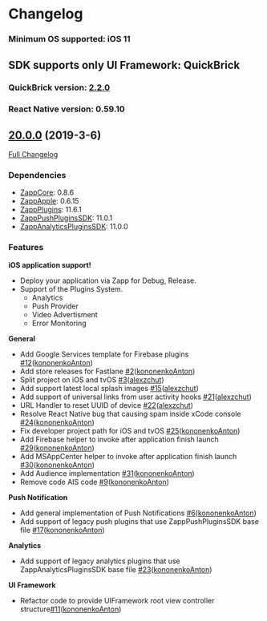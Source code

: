# Changelog

### Minimum OS supported: iOS 11

## SDK supports only UI Framework: QuickBrick

### QuickBrick version: [2.2.0](https://github.com/applicaster/QuickBrick/blob/master/CHANGELOG.md#220-2019-12-20)

### React Native version: 0.59.10

## [20.0.0](https://github.com/applicaster/ZappAppleBuilder.git/tree/20.0.0) (2019-3-6)

[Full Changelog](https://github.com/applicaster/ZappAppleBuilder.git/tree/20.0.0)

### Dependencies

- [ZappCore](https://github.com/applicaster/ZappAppleBuilder): 0.8.6
- [ZappApple](https://github.com/applicaster/ZappAppleBuilder): 0.6.15
- [ZappPlugins](https://github.com/applicaster/ZappPlugins.2.0-iOS): 11.6.1
- [ZappPushPluginsSDK](https://github.com/applicaster/ZappPushPluginsSDK-iOS): 11.0.1
- [ZappAnalyticsPluginsSDK](https://github.com/applicaster/ZappAnalyticsPluginsSDK-iOS): 11.0.0

### Features

**iOS application support!**

- Deploy your application via Zapp for Debug, Release.
- Support of the Plugins System.
  - Analytics
  - Push Provider
  - Video Advertisment
  - Error Monitoring

**General**

- Add Google Services template for Firebase plugins [#12](https://github.com/applicaster/ZappAppleBuilder/pull/12)([kononenkoAnton](https://github.com/kononenkoAnton))
- Add store releases for Fastlane [#2](https://github.com/applicaster/ZappAppleBuilder/pull/2)([kononenkoAnton](https://github.com/kononenkoAnton))
- Split project on iOS and tvOS [#3](https://github.com/applicaster/ZappAppleBuilder/pull/3)([alexzchut](https://github.com/alexzchut))
- Add support latest local splash images [#15](https://github.com/applicaster/ZappAppleBuilder/pull/15)([alexzchut](https://github.com/alexzchut))
- Add support of universal links from user activity hooks [#21](https://github.com/applicaster/ZappAppleBuilder/pull/21)([alexzchut](https://github.com/alexzchut))
- URL Handler to reset UUID of device [#22](https://github.com/applicaster/ZappAppleBuilder/pull/21)([alexzchut](https://github.com/alexzchut))
- Resolve React Native bug that causing spam inside xCode console [#24](https://github.com/applicaster/ZappAppleBuilder/pull/24)([kononenkoAnton](https://github.com/kononenkoAnton))
- Fix developer project path for iOS and tvOS [#25](https://github.com/applicaster/ZappAppleBuilder/pull/25)([kononenkoAnton](https://github.com/kononenkoAnton))
- Add Firebase helper to invoke after application finish launch [#29](https://github.com/applicaster/ZappAppleBuilder/pull/29)([kononenkoAnton](https://github.com/kononenkoAnton))
- Add MSAppCenter helper to invoke after application finish launch [#30](https://github.com/applicaster/ZappAppleBuilder/pull/30)([kononenkoAnton](https://github.com/kononenkoAnton))
- Add Audience implementation [#31](https://github.com/applicaster/ZappAppleBuilder/pull/31)([kononenkoAnton](https://github.com/kononenkoAnton))
- Remove code AIS code [#9](https://github.com/applicaster/ZappAppleBuilder/pull/9)([kononenkoAnton](https://github.com/kononenkoAnton))

**Push Notification**

- Add general implementation of Push Notifications [#6](https://github.com/applicaster/ZappAppleBuilder/pull/6)([kononenkoAnton](https://github.com/kononenkoAnton))
- Add support of legacy push plugins that use ZappPushPluginsSDK base file [#17](https://github.com/applicaster/ZappAppleBuilder/pull/17)([kononenkoAnton](https://github.com/kononenkoAnton))

**Analytics**

- Add support of legacy analytics plugins that use ZappAnalyticsPluginsSDK base file [#23](https://github.com/applicaster/ZappAppleBuilder/pull/23)([kononenkoAnton](https://github.com/kononenkoAnton))

**UI Framework**

- Refactor code to provide UIFramework root view controller structure[#11](https://github.com/applicaster/ZappAppleBuilder/pull/11)([kononenkoAnton](https://github.com/kononenkoAnton))
